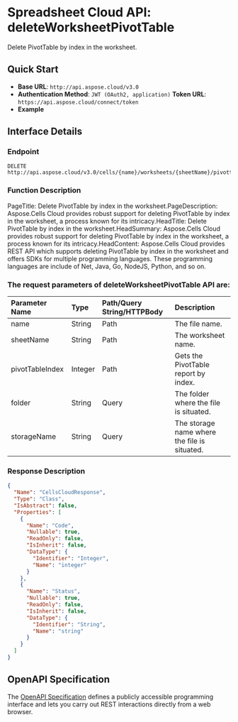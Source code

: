 # **Spreadsheet Cloud API: deleteWorksheetPivotTable**

Delete PivotTable by index in the worksheet. 


## **Quick Start**

- **Base URL**: `http://api.aspose.cloud/v3.0`
- **Authentication Method**: `JWT (OAuth2, application)`  **Token URL**: `https://api.aspose.cloud/connect/token`
- **Example** 

## **Interface Details**

### **Endpoint** 

```
DELETE http://api.aspose.cloud/v3.0/cells/{name}/worksheets/{sheetName}/pivottables/{pivotTableIndex}
```
### **Function Description**
PageTitle: Delete PivotTable by index in the worksheet.PageDescription: Aspose.Cells Cloud provides robust support for deleting PivotTable by index in the worksheet, a process known for its intricacy.HeadTitle: Delete PivotTable by index in the worksheet.HeadSummary: Aspose.Cells Cloud provides robust support for deleting PivotTable by index in the worksheet, a process known for its intricacy.HeadContent: Aspose.Cells Cloud provides REST API which supports deleting PivotTable by index in the worksheet and offers SDKs for multiple programming languages. These programming languages are include of Net, Java, Go, NodeJS, Python, and so on.

### The request parameters of **deleteWorksheetPivotTable** API are: 

| Parameter Name | Type | Path/Query String/HTTPBody | Description | 
| :- | :- | :- |:- | 
|name|String|Path|The file name.|
|sheetName|String|Path|The worksheet name.|
|pivotTableIndex|Integer|Path|Gets the PivotTable report by index.|
|folder|String|Query|The folder where the file is situated.|
|storageName|String|Query|The storage name where the file is situated.|

### **Response Description**
```json
{
  "Name": "CellsCloudResponse",
  "Type": "Class",
  "IsAbstract": false,
  "Properties": [
    {
      "Name": "Code",
      "Nullable": true,
      "ReadOnly": false,
      "IsInherit": false,
      "DataType": {
        "Identifier": "Integer",
        "Name": "integer"
      }
    },
    {
      "Name": "Status",
      "Nullable": true,
      "ReadOnly": false,
      "IsInherit": false,
      "DataType": {
        "Identifier": "String",
        "Name": "string"
      }
    }
  ]
}
```


## OpenAPI Specification

The [OpenAPI Specification](https://reference.aspose.cloud/cells/#/PivotTablesController/DeleteWorksheetPivotTable) defines a publicly accessible programming interface and lets you carry out REST interactions directly from a web browser.

